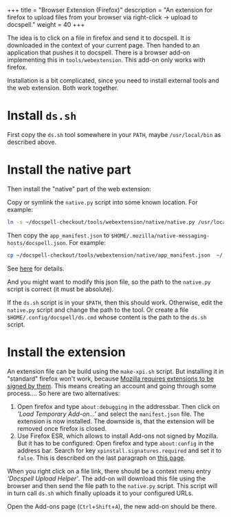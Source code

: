 +++
title = "Browser Extension (Firefox)"
description = "An extension for firefox to upload files from your browser via right-click → upload to docspell."
weight = 40
+++

The idea is to click on a file in firefox and send it to docspell. It
is downloaded in the context of your current page. Then handed to an
application that pushes it to docspell. There is a browser add-on
implementing this in `tools/webextension`. This add-on only works with
firefox.

Installation is a bit complicated, since you need to install external
tools and the web extension. Both work together.

# Install `ds.sh`

First copy the `ds.sh` tool somewhere in your `PATH`, maybe
`/usr/local/bin` as described above.


# Install the native part

Then install the "native" part of the web extension:

Copy or symlink the `native.py` script into some known location. For
example:

``` bash
ln -s ~/docspell-checkout/tools/webextension/native/native.py /usr/local/share/docspell/native.py
```

Then copy the `app_manifest.json` to
`$HOME/.mozilla/native-messaging-hosts/docspell.json`. For example:

``` bash
cp ~/docspell-checkout/tools/webextension/native/app_manifest.json  ~/.mozilla/native-messaging-hosts/docspell.json
```

See
[here](https://developer.mozilla.org/en-US/docs/Mozilla/Add-ons/WebExtensions/Native_manifests#manifest_location)
for details.

And you might want to modify this json file, so the path to the
`native.py` script is correct (it must be absolute).

If the `ds.sh` script is in your `$PATH`, then this should
work. Otherwise, edit the `native.py` script and change the path to
the tool. Or create a file `$HOME/.config/docspell/ds.cmd` whose
content is the path to the `ds.sh` script.


# Install the extension

An extension file can be build using the `make-xpi.sh` script. But
installing it in "standard" firefox won't work, because [Mozilla
requires extensions to be signed by
them](https://wiki.mozilla.org/Add-ons/Extension_Signing). This means
creating an account and going through some process…. So here are two
alternatives:

1. Open firefox and type `about:debugging` in the addressbar. Then
   click on *'Load Temporary Add-on...'* and select the
   `manifest.json` file. The extension is now installed. The downside
   is, that the extension will be removed once firefox is closed.
2. Use Firefox ESR, which allows to install Add-ons not signed by
   Mozilla. But it has to be configured: Open firefox and type
   `about:config` in the address bar. Search for key
   `xpinstall.signatures.required` and set it to `false`. This is
   described on the last paragraph on [this
   page](https://support.mozilla.org/en-US/kb/add-on-signing-in-firefox).

When you right click on a file link, there should be a context menu
entry *'Docspell Upload Helper'*. The add-on will download this file
using the browser and then send the file path to the `native.py`
script. This script will in turn call `ds.sh` which finally uploads it
to your configured URLs.

Open the Add-ons page (`Ctrl`+`Shift`+`A`), the new add-on should be
there.

